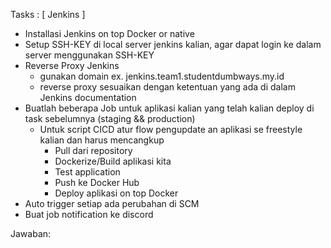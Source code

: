 Tasks :
[ Jenkins ]
- Installasi Jenkins on top Docker or native
- Setup SSH-KEY di local server jenkins kalian, agar dapat login ke dalam server menggunakan SSH-KEY 
- Reverse Proxy Jenkins
  - gunakan domain ex. jenkins.team1.studentdumbways.my.id
  - reverse proxy sesuaikan dengan ketentuan yang ada di dalam Jenkins documentation
- Buatlah beberapa Job untuk aplikasi kalian yang telah kalian deploy di task sebelumnya (staging && production)
  - Untuk script CICD atur flow pengupdate an aplikasi se freestyle kalian dan harus mencangkup
     - Pull dari repository
     - Dockerize/Build aplikasi kita
     - Test application
     - Push ke Docker Hub
     - Deploy aplikasi on top Docker
- Auto trigger setiap ada perubahan di SCM
- Buat job notification ke discord

Jawaban:
